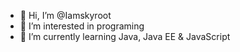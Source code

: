 - 👋 Hi, I’m @Iamskyroot
- 👀 I’m interested in programing
- 🌱 I’m currently learning Java, Java EE & JavaScript



<!---
Iamskyroot/Iamskyroot is a ✨ special ✨ repository because its `README.md` (this file) appears on your GitHub profile.
You can click the Preview link to take a look at your changes.
--->
